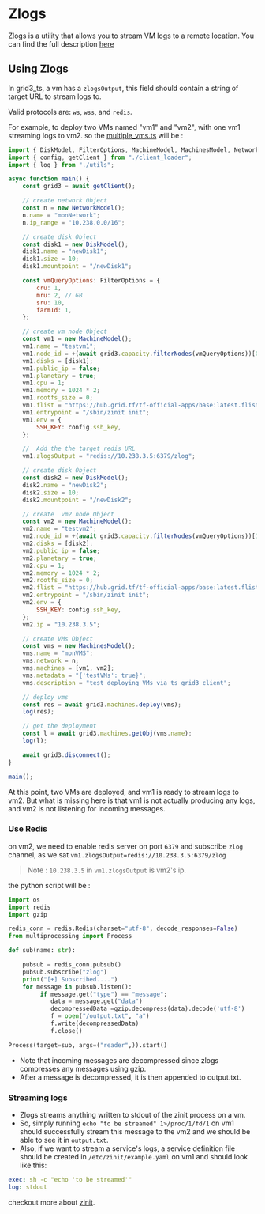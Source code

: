 # Zlogs

Zlogs is a utility that allows you to stream VM logs to a remote location. You can find the full description [here](https://github.com/threefoldtech/zos/tree/main/docs/manual/zlogs)

## Using Zlogs

In grid3_ts, a vm has a `zlogsOutput`, this field should contain a string of target URL to stream logs to.

Valid protocols are: `ws`, `wss`, and `redis`.

For example, to deploy two VMs named "vm1" and "vm2", with one vm1 streaming logs to vm2. so the [multiple_vms.ts](https://github.com/threefoldtech/grid3_client_ts/blob/development/scripts/multiple_vms.ts) will be :

````js
import { DiskModel, FilterOptions, MachineModel, MachinesModel, NetworkModel } from "../src";
import { config, getClient } from "./client_loader";
import { log } from "./utils";

async function main() {
    const grid3 = await getClient();

    // create network Object
    const n = new NetworkModel();
    n.name = "monNetwork";
    n.ip_range = "10.238.0.0/16";

    // create disk Object
    const disk1 = new DiskModel();
    disk1.name = "newDisk1";
    disk1.size = 10;
    disk1.mountpoint = "/newDisk1";

    const vmQueryOptions: FilterOptions = {
        cru: 1,
        mru: 2, // GB
        sru: 10,
        farmId: 1,
    };

    // create vm node Object
    const vm1 = new MachineModel();
    vm1.name = "testvm1";
    vm1.node_id = +(await grid3.capacity.filterNodes(vmQueryOptions))[0].nodeId;
    vm1.disks = [disk1];
    vm1.public_ip = false;
    vm1.planetary = true;
    vm1.cpu = 1;
    vm1.memory = 1024 * 2;
    vm1.rootfs_size = 0;
    vm1.flist = "https://hub.grid.tf/tf-official-apps/base:latest.flist";
    vm1.entrypoint = "/sbin/zinit init";
    vm1.env = {
        SSH_KEY: config.ssh_key,
    };

    //  Add the the target redis URL
    vm1.zlogsOutput = "redis://10.238.3.5:6379/zlog";

    // create disk Object
    const disk2 = new DiskModel();
    disk2.name = "newDisk2";
    disk2.size = 10;
    disk2.mountpoint = "/newDisk2";

    // create  vm2 node Object
    const vm2 = new MachineModel();
    vm2.name = "testvm2";
    vm2.node_id = +(await grid3.capacity.filterNodes(vmQueryOptions))[1].nodeId;
    vm2.disks = [disk2];
    vm2.public_ip = false;
    vm2.planetary = true;
    vm2.cpu = 1;
    vm2.memory = 1024 * 2;
    vm2.rootfs_size = 0;
    vm2.flist = "https://hub.grid.tf/tf-official-apps/base:latest.flist";
    vm2.entrypoint = "/sbin/zinit init";
    vm2.env = {
        SSH_KEY: config.ssh_key,
    };
    vm2.ip = "10.238.3.5";

    // create VMs Object
    const vms = new MachinesModel();
    vms.name = "monVMS";
    vms.network = n;
    vms.machines = [vm1, vm2];
    vms.metadata = "{'testVMs': true}";
    vms.description = "test deploying VMs via ts grid3 client";

    // deploy vms
    const res = await grid3.machines.deploy(vms);
    log(res);

    // get the deployment
    const l = await grid3.machines.getObj(vms.name);
    log(l);

    await grid3.disconnect();
}

main();

````

At this point, two VMs are deployed, and vm1 is ready to stream logs to vm2. But what is missing here is that vm1 is not actually producing any logs, and vm2 is not listening for incoming messages.

### Use Redis

on vm2, we need to enable redis server on port `6379` and subscribe `zlog` channel, as we sat `vm1.zlogsOutput=redis://10.238.3.5:6379/zlog` 
> Note : `10.238.3.5` in `vm1.zlogsOutput` is vm2's ip.

the python script will be :

````python
import os
import redis
import gzip

redis_conn = redis.Redis(charset="utf-8", decode_responses=False)
from multiprocessing import Process

def sub(name: str):

    pubsub = redis_conn.pubsub()
    pubsub.subscribe("zlog")
    print("[+] Subscribed....")
    for message in pubsub.listen():
         if message.get("type") == "message":
            data = message.get("data")
            decompressedData =gzip.decompress(data).decode('utf-8')
            f = open("/output.txt", "a")
            f.write(decompressedData)
            f.close()

Process(target=sub, args=("reader",)).start()

````

- Note that incoming messages are decompressed since zlogs compresses any messages using gzip.
- After a message is decompressed, it is then appended to output.txt.
  
### Streaming logs

- Zlogs streams anything written to stdout of the zinit process on a vm.
- So, simply running ```echo "to be streamed" 1>/proc/1/fd/1``` on vm1 should successfully stream this message to the vm2 and we should be able to see it in `output.txt`.
- Also, if we want to stream a service's logs, a service definition file should be created in ```/etc/zinit/example.yaml``` on vm1 and should look like this:
  
```yaml
exec: sh -c "echo 'to be streamed'"
log: stdout
```

checkout more about [zinit](https://github.com/threefoldtech/zinit).
